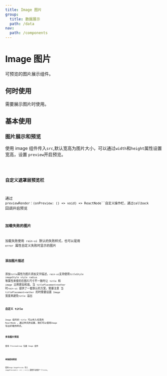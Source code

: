 ```yaml
---
title: Image 图片
group:
  title: 数据展示
  path: /data
nav:
  path: /components
---
```


# Image 图片

可预览的图片展示组件。

## 何时使用

需要展示图片时使用。

## 基本使用

### 图片展示和预览

使用 image 组件传入`src`,默认宽高为图片大小，可以通过`width`和`height`属性设置宽高，设置 `preview`开启预览。

<code src="./demo/base.tsx">

### 自定义遮罩层预览栏

通过 ` previewRender：(onPreview: () => void) => ReactNode``自定义操作栏，通过callback ` 回调开启预览 <code src="./demo/opt.tsx">

### 加载失败的图片

加载失败使用 `rain-ui` 默认的失败样式，也可以是用 `error` 属性自定义失败时显示的图片 <code src="./demo/error.tsx">

### 添加图片描述

添加`title`属性为图片添加文字描述，`rain-ui`支持使用`titleStyle` `imageStyle` `style` `radius` 等属性来使的在图片尺寸不一致时让 `title` 和 `image` 比例更加和谐。当 `titlePlacement=nether` 时`rain-ui` 提供了一套默认的方案，需要注意 当 `titlePlacement=nether` 的时需要设置 `Image` 宽度来避免`title` 溢出 <code src="./demo/title.tsx">

### 自定义 title

`Image` 组件的 `title` 可以传入任意的 `ReactNode` ，通过样式的设置，我们可以使用`Image` 写出好看的样式。 <code src="./demo/nether.tsx">

### 多张图片预览

使用 `PreviewGroup` 包裹 `Image` 组件

<code src="./demo/group.tsx">

### 单独使用预览

使用`Image.ImagePreview` 传入 `imagePreviewSrc: src | src[]`,需要手动维护一个`state`。

<code src="./demo/preview.tsx">

<API src="./index.tsx"/>
